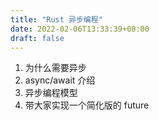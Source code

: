 ```yaml
---
title: "Rust 异步编程"
date: 2022-02-06T13:33:39+08:00
draft: false
---
```


1. 为什么需要异步
2. async/await 介绍
3. 异步编程模型
4. 带大家实现一个简化版的 future
